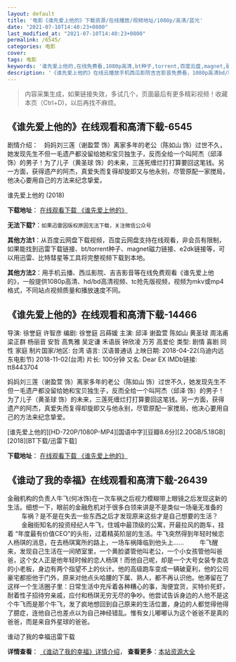 ```yaml
---
layout: default
title: '电影《谁先爱上他的》下载资源/在线播放/视频地址/1080p/高清/蓝光'
date: "2021-07-10T14:40:23+0800"
last_modified_at: "2021-07-10T14:40:23+0800"
permalink: /6545/
categories: 电影
cover:
tags: 电影
keywords: '谁先爱上他的,在线免费看,1080p高清,bt种子,torrent,百度云盘,magnet,磁力链,迅雷下载资源'
description: '《谁先爱上他的》在线云播放手机西瓜影院吉吉影音免费看，1080p高清bd/hd未删减完整版和tc抢先枪版，mkv/mp4格式，附带bt/torrent种子、magnet/磁力链、百度云盘、网盘资源迅雷下载链接'
---
```


>内容采集生成，如果链接失效，多试几个，页面最后有更多精彩视频！收藏本页（Ctrl+D)，以后再找不麻烦。


## 《谁先爱上他的》在线观看和高清下载-6545

剧情介绍：　妈妈刘三莲（谢盈萱 饰）离家多年的老公（陈如山 饰）过世不久，她发现先生不但一毛遗产都没留给她和宝贝独生子，反而全给一个叫阿杰（邱泽 饰）的男子！为了儿子（黄圣球 饰）的未来，三莲死缠烂打打算要回这笔钱。另一方面，获得遗产的阿杰，真爱失而复得却旋即又与他永别，尽管原配一家搅局，他决心要用自己的方法来纪念挚爱。


谁先爱上他的 (2018)

**下载地址**： [在线观看下载 《谁先爱上他的》](https://www.btbtdy.me/btdy/dy14524.html) 


**无法下载?**：`如果迅雷因版权原因无法下载，关注微信公众号 `

**其他方法1**：从百度云网盘下载视频，百度云网盘支持在线观看，非会员有限制，如果能找到迅雷下载链接、bt/torrent种子、magnet磁力链接、e2dk链接等，可以用迅雷、比特彗星等工具将完整视频下载到本地。

**其他方法2**：用手机云播、西瓜影院、吉吉影音等在线免费观看《谁先爱上他的》，一般提供1080p高清、hd/bd高清视频、tc抢先版视频，视频为mkv或mp4格式，不同站点视频质量和播放速度不同。


## 《谁先爱上他的》在线观看和高清下载-14466

导演: 徐誉庭 许智彦 编剧: 徐誉庭 吕蒔媛 主演: 邱泽 谢盈萱 陈如山 黄圣球 周洺甫 梁正群 杨丽音 安哲 高隽雅 吴定谦 禾语辰 钟欣凌 万芳 高爱伦 类型: 剧情 喜剧 同性 家庭 制片国家/地区: 台湾 语言: 汉语普通话 上映日期: 2018-04-22(乌迪内远东电影节) 2018-11-02(台湾) 片长: 100分钟 又名: Dear EX IMDb链接: tt8443704

妈妈刘三莲（谢盈萱 饰）离家多年的老公（陈如山 饰）过世不久，她发现先生不但一毛遗产都没留给她和宝贝独生子，反而全给一个叫阿杰（邱泽 饰）的男子！为了儿子（黄圣球 饰）的未来，三莲死缠烂打打算要回这笔钱。另一方面，获得遗产的阿杰，真爱失而复得却旋即又与他永别，尽管原配一家搅局，他决心要用自己的方法来纪念挚爱。


[谁先爱上他的][HD-720P/1080P-MP4][国语中字][豆瓣8.6分][2.20GB/5.18GB][2018][BT下载/迅雷下载]

**下载地址**： [在线观看下载 《谁先爱上他的》](https://www.btdx8.com/torrent/sxastd_2018.html) 


## 《谁动了我的幸福》在线观看和高清下载-26439

金融机构的负责人牛飞(何冰饰)在一次车祸之后视力模糊带上眼镜之后发现这新的生活。细想一下，眼前的金融危机对于很多白领来讲是不是类似一场毫无准备的 　　 车祸？是不是在失去一些东西之后才发现原来这些才是自己想要的生活？ 　　 金融街知名的投资经纪人牛飞，住城中最顶级的公寓，开最拉风的跑车，挂着 “年度最有价值CEO”的头衔，过着精英阶层的生活。牛飞突然得到年轻时候恋人杨琪的消息，在去杨琪寓所的路上，一场车祸降临到他头上&hellip;… 　　 牛飞醒来，发现自己生活在一间陋室里，一个黄脸婆管他叫老公，一个小女孩管他叫爸爸，这个女人正是他年轻时候的恋人杨琪！而他自己呢，却是一个大号女装专卖店的小老板，身边有两个指望不上的伙计。他的高级跑车变成一辆破夏利，他的公司豪宅都拒他于门外，原来对他点头哈腰的下属、熟人，都不再认识他。他滞留在了这样一个生活圈子里：日常生活中充斥着各种糟心的事，淘便宜货，买特价死虾，耐着性子招待穷亲戚，应付和杨琪无穷无尽的争吵。他尝试告诉身边的人他不是这个牛飞而是那个牛飞，发了疯地想回到自己原来的生活位置，身边的人都觉得他得了臆症，连他自己也差点以为自己神经错乱。惟有女儿嘟嘟认为这个爸爸不是真的爸爸，而是来自外星球的爸爸。


谁动了我的幸福迅雷下载

**详情查看**： [《谁动了我的幸福》详情介绍](/movie/26439/)， **查看更多**：[本站资源大全](/movie/t/all/)

